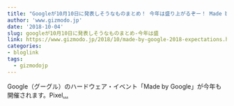 ```yaml
---
title: "Googleが10月10日に発表しそうなものまとめ！ 今年は盛り上がるぞー！ Made by Google 2018"
author: 'www.gizmodo.jp'
date: '2018-10-04'
slug: googleが10月10日に発表しそうなものまとめ-今年は盛
link: https://www.gizmodo.jp/2018/10/made-by-google-2018-expectations.html
categories:
- bloglink
tags:
  - gizmodojp
---
```


Google（グーグル）のハードウェア・イベント「Made by Google」が今年も開催されます。Pixel[... <i class="fas fa-external-link-alt"></i>](https://www.gizmodo.jp/2018/10/made-by-google-2018-expectations.html)

